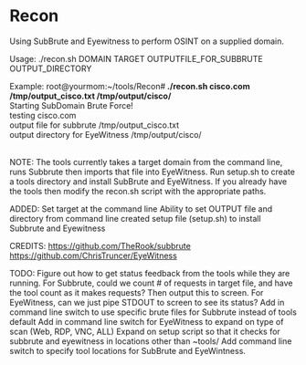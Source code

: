 # Recon
Using SubBrute and Eyewitness to perform OSINT on a supplied domain.

Usage:
./recon.sh DOMAIN TARGET OUTPUTFILE_FOR_SUBBRUTE OUTPUT_DIRECTORY

Example:
root@yourmom:~/tools/Recon#<b> ./recon.sh cisco.com /tmp/output_cisco.txt /tmp/output/cisco/ </b><br>
Starting SubDomain Brute Force! <br>
testing cisco.com <br>
output file for subbrute /tmp/output_cisco.txt <br>
output directory for EyeWitness /tmp/output/cisco/ <br>
<WAIT UNTIL COMPLETION><br>

NOTE:
The tools currently takes a target domain from the command line, runs Subbrute then imports that file into EyeWitness. Run setup.sh to create a tools directory and install SubBrute and EyeWitness. If you already have the tools then modify the recon.sh script with the appropriate paths.

ADDED:
Set target at the command line
Ability to set OUTPUT file and directory from command line
created setup file (setup.sh) to install Subbrute and Eyewitness

CREDITS:
https://github.com/TheRook/subbrute
https://github.com/ChrisTruncer/EyeWitness

TODO:
Figure out how to get status feedback from the tools while they are running. 
  For Subbrute, could we count # of requests in target file, and have the tool count as it makes requests? Then output this to screen.
  For EyeWitness, can we just pipe STDOUT to screen to see its status?
Add in command line switch to use specific brute files for Subbrute instead of tools default
Add in command line switch for EyeWitness to expand on type of scan (Web, RDP, VNC, ALL)
Expand on setup script so that it checks for subbrute and eyewitness in locations other than ~tools/
Add command line switch to specify tool locations for SubBrute and EyeWintness.
